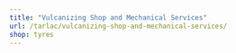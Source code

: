 ```yaml
---
title: "Vulcanizing Shop and Mechanical Services"
url: /tarlac/vulcanizing-shop-and-mechanical-services/
shop: tyres
---
```

